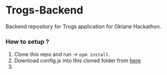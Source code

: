 # Trogs-Backend
Backend repository for Trogs application for Oktane Hackathon.

### How to setup ?
  1) Clone this repo and run -> `npm install`.  
  2) Download config.js into this cloned folder from [here](https://send.firefox.com/download/c48aacce84/#M7E7wYTEZWiACVjpjAR8BQ)  
  3) 
